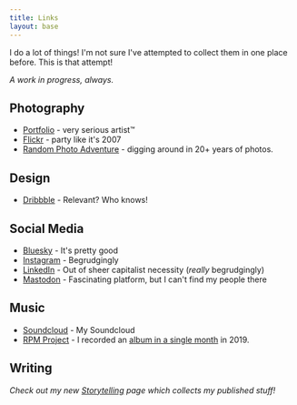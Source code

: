 ```yaml
---
title: Links
layout: base
---
```

<div class="grid-item-4 grid-offset-3 grid-subgrid">

<div class="grid-wide">

I do a lot of things! I'm not sure I've attempted to collect them in one place before. This is that attempt! 

*A work in progress, always.*

</div>

<div class="link-list grid-wide">

## Photography

- [Portfolio](https://photo.mjchamplin.com) - very serious artist&trade;
- [Flickr]() - party like it's 2007
- [Random Photo Adventure](/misc/photo-archive) - digging around in 20+ years of photos.

## Design

- [Dribbble](https://dribbble.com/mjchamplin) - Relevant? Who knows!

## Social Media

- [Bluesky](https://bsky.app/profile/champl.in) - It's pretty good
- [Instagram](https://instagram.com/mjchamplin) - Begrudgingly
- [LinkedIn](https://www.linkedin.com/in/michaeljchamplin/) - Out of sheer capitalist necessity (*really* begrudgingly)
- [Mastodon]() - Fascinating platform, but I can't find my people there

## Music

- [Soundcloud](https://soundcloud.com/piper_cub) - My Soundcloud
- [RPM Project](https://soundcloud.com/piper_cub/sets/travel-journal-i) - I recorded an [album in a single month](https://www.rpmchallenge.com/) in 2019. 


## Writing

*Check out my new [Storytelling](/storytelling) page which collects my published stuff!* 

</div>


</div>